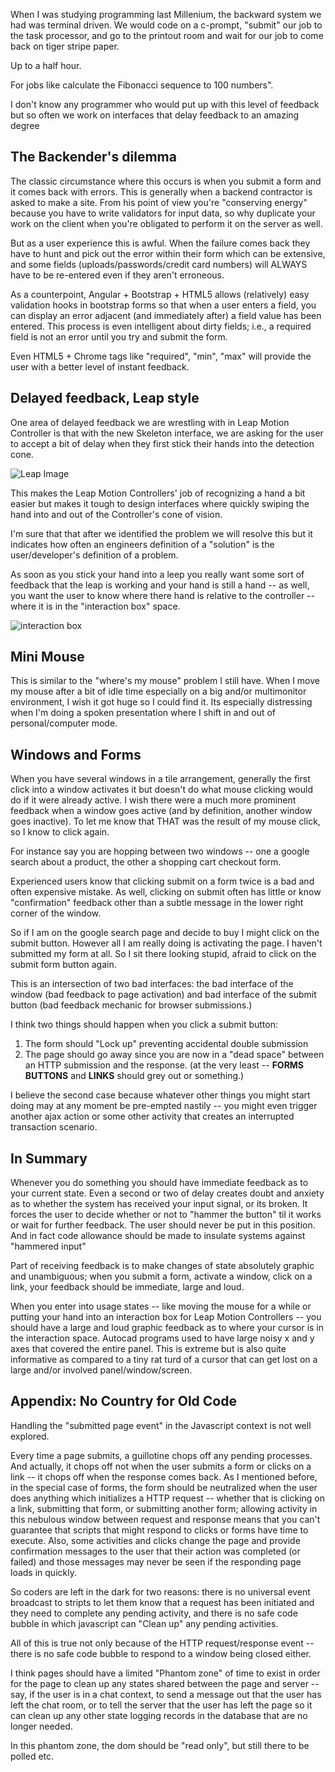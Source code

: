 When I was studying programming last Millenium, the backward system we had was terminal driven. We would code on a c-prompt, "submit" our job to the task processor, and go to the printout room and wait for our job to come back on tiger stripe paper. 

Up to a half hour. 

For jobs like calculate the Fibonacci sequence to 100 numbers". 

I don't know any programmer who would put up with this level of feedback but so often we work on interfaces that delay feedback to an amazing degree

## The Backender's dilemma

The classic circumstance where this occurs is when you submit a form and it comes back with errors. This is generally when a backend contractor is asked to make a site. From his point of view you're "conserving energy" because you have to write validators for input data, so why duplicate your work on the client when you're obligated to perform it on the server as well. 

But as a user experience this is awful. When the failure comes back they have to hunt and pick out the error within their form which can be extensive, and some fields (uploads/passwords/credit card numbers) will ALWAYS have to be re-entered even if they aren't erroneous. 

As a counterpoint, Angular + Bootstrap + HTML5 allows (relatively) easy validation hooks in bootstrap forms so that when a user enters a field, you can display an error adjacent (and immediately after) a field value has been entered. This process is even intelligent about dirty fields; i.e., a required field is not an error until you try and submit the form. 

Even HTML5 + Chrome tags like "required", "min", "max" will provide the user with a better level of instant feedback. 

## Delayed feedback, Leap style

One area of delayed feedback we are wrestling with in Leap Motion Controller is that with the new Skeleton interface, we are asking for the user to accept a bit of delay when they first stick their hands into the detection cone. 

![Leap Image](http://www.blogcdn.com/www.engadget.com/media/2013/03/leapnasa01.jpg)

This makes the Leap Motion Controllers' job of recognizing a hand a bit easier but makes it tough to design interfaces where quickly swiping the hand into and out of the Controller's cone of vision.

I'm sure that that after we identified the problem we will resolve this but it indicates how often an engineers definition of a "solution" is the user/developer's definition of a problem. 

As soon as you stick your hand into a leep you really want some sort of feedback that the leap is working and your hand is still a hand -- as well, you want the user to know where there hand is relative to the controller -- where it is in the "interaction box" space.

![interaction box](https://developer.leapmotion.com/documentation/images/Leap_InteractionBox.png)

## Mini Mouse

This is similar to the "where's my mouse" problem I still have. When I move my mouse after a bit of idle time especially on a big and/or multimonitor environment, I wish it got huge so I could find it. Its especially distressing when I'm doing a spoken presentation where I shift in and out of personal/computer mode. 

## Windows and Forms

When you have several windows in a tile arrangement, generally the first click into a window activates it but doesn't do what mouse clicking would do if it were already active. I wish there were a much more prominent feedback when a window goes active (and by definition, another window goes inactive). To let me know that THAT was the result of my mouse click, so I know to click again.

For instance say you are hopping between two windows -- one a google search about a product, the other a shopping cart checkout form. 

Experienced users know that clicking submit on a form twice is a bad and often expensive mistake. As well, clicking on submit often has little or know "confirmation" feedback other than a subtle message in the lower right corner of the window. 

So if I am on the google search page and decide to buy I might click on the submit button. However all I am really doing is activating the page. I haven't submitted my form at all. So I sit there looking stupid, afraid to click on the submit form button again. 

This is an intersection of two bad interfaces: the bad interface of the window (bad feedback to page activation) and bad interface of the submit button (bad feedback mechanic for browser submissions.)

I think two things should happen when you click a submit button:

1. The form should "Lock up" preventing accidental double submission
2. The page should go away since you are now in a "dead space" between an HTTP submission and the response. (at the very least -- **FORMS** **BUTTONS** and **LINKS** should grey out or something.)

I believe the second case because whatever other things you might start doing may at any moment be pre-empted nastily -- you might even trigger another ajax action or some other activity that creates an interrupted transaction scenario. 

## In Summary

Whenever you do something you should have immediate feedback as to your current state. Even a second or two of delay creates doubt and anxiety as to whether the system has received your input signal, or its broken. It forces the user to decide  whether or not to "hammer the button" til it works or wait for further feedback. The user should never be put in this position. And in fact code allowance should be made to insulate systems against "hammered input"

Part of receiving feedback is to make changes of state absolutely graphic and unambiguous; when you submit a form, activate a window, click on a link, your feedback should be immediate, large and loud. 

When you enter into usage states -- like moving the mouse for a while or putting your hand into an interaction box for Leap Motion Controllers -- you should have a large and loud graphic feedback as to where your cursor is in the interaction space. Autocad programs used to have large noisy x and y axes that covered the entire panel. This is extreme but is also quite informative as compared to a tiny rat turd of a cursor that can get lost on a large and/or involved panel/window/screen. 

## Appendix: No Country for Old Code

Handling the "submitted page event" in the Javascript context is not well explored.

Every time a page submits, a guillotine chops off any pending processes. And actually, it chops off not when the user submits a form or clicks on a link -- it chops off when the response comes back. As I mentioned before, in the special case of forms, the form should be neutralized when the user does anything which initializes a HTTP request -- whether that is clicking on a link, submitting that form, or submitting another form;  allowing activity in this nebulous window between request and response means that you can't guarantee that scripts that might respond to clicks or forms have time to execute. Also, some activities and clicks change the page and provide confirmation messages to the user that their action was completed (or failed) and those messages may never be seen if the responding page loads in quickly. 

So coders are left in the dark for two reasons: there is no universal event broadcast to stripts to let them know that a request has been initiated and they need to complete any pending activity, and there is no safe code bubble in which javascript can "Clean up" any pending activities. 

All of this is true not only because of the HTTP request/response event -- there is no safe code bubble to respond to a window being closed either. 

I think pages should have a limited "Phantom zone" of time to exist in order for the page to clean up any states shared between the page and server -- say, if the user is in a chat context, to send a message out that the user has left the chat room, or to tell the server that the user has left the page so it can clean up any other state logging records in the database that are no longer needed. 

In this phantom zone, the dom should be "read only", but still there to be polled etc.